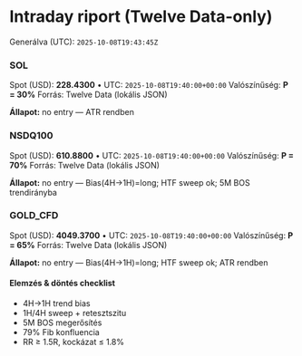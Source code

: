 # Intraday riport (Twelve Data-only)

Generálva (UTC): `2025-10-08T19:43:45Z`

### SOL

Spot (USD): **228.4300** • UTC: `2025-10-08T19:40:00+00:00`
Valószínűség: **P = 30%**
Forrás: Twelve Data (lokális JSON)

**Állapot:** no entry — ATR rendben

### NSDQ100

Spot (USD): **610.8800** • UTC: `2025-10-08T19:40:00+00:00`
Valószínűség: **P = 70%**
Forrás: Twelve Data (lokális JSON)

**Állapot:** no entry — Bias(4H→1H)=long; HTF sweep ok; 5M BOS trendirányba

### GOLD_CFD

Spot (USD): **4049.3700** • UTC: `2025-10-08T19:40:00+00:00`
Valószínűség: **P = 65%**
Forrás: Twelve Data (lokális JSON)

**Állapot:** no entry — Bias(4H→1H)=long; HTF sweep ok; ATR rendben

#### Elemzés & döntés checklist
- 4H→1H trend bias
- 1H/4H sweep + retesztszitu
- 5M BOS megerősítés
- 79% Fib konfluencia
- RR ≥ 1.5R, kockázat ≤ 1.8%
